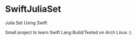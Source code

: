 # SwiftJuliaSet
Julia Set Using Swift

Small project to learn Swift Lang
Build/Tested on Arch Linux :)
